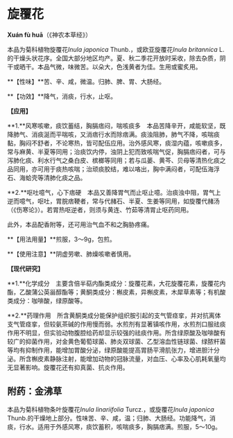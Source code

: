 # 旋覆花

**Xuán fù huā**（《神农本草经》）

本品为菊科植物旋覆花*Inula japonica* Thunb.，或欧亚旋覆花*Inula britannica* L.的干燥头状花序。全国大部分地区均产。夏、秋二季花开放时采收，除去杂质，阴干或晒干。本品气微，味微苦。以朵大，色浅黄者为佳。生用或蜜炙用。

**【性味】**苦、辛、咸，微温。归肺、脾、胃、大肠经。

**【功效】**降气，消痰，行水，止呕。

**【应用】**

**1.**风寒咳嗽，痰饮蓄结，胸膈痞闷，喘咳痰多　本品苦降辛开，咸能软坚，既降肺气、消痰涎而平喘咳，又消痞行水而除痞满。痰浊阻肺，肺气不降，咳喘痰黏，胸闷不舒者，不论寒热，皆可配伍应用。治外感风寒，痰湿内蕴，咳嗽痰多，常与麻黄、半夏等同用；治痰饮内停，浊阴上犯而致咳喘气促，胸膈痞闷者，可与泻肺化痰、利水行气之桑白皮、槟榔等同用；若与瓜蒌、黄芩、贝母等清热化痰之品同用，亦可用于痰热咳喘；治顽痰胶结，难以咯出，胸中满闷者，可配伍海浮石、海蛤壳等清肺化痰之品。

**2.**呕吐噫气，心下痞硬　本品又善降胃气而止呕止噫。治痰浊中阻，胃气上逆而噫气，呕吐，胃脘痞鞕者，常与代赭石、半夏、生姜等同用，如旋覆代赭汤（《伤寒论》）。若胃热呕逆者，则须与黄连、竹茹等清胃止呕药同用。

此外，本品配香附等，还可用治气血不和之胸胁疼痛。

**【用法用量】**煎服，3～9g，包煎。

**【使用注意】**阴虚劳嗽、肺燥咳嗽者慎用。

**【现代研究】**

**1.**化学成分　主要含倍半萜内酯类成分：旋覆花素，大花旋覆花素，旋覆花内酯，乙酸蒲公英甾醇酯等；黄酮类成分：槲皮素，异槲皮素，木犀草素等；有机酸类成分：咖啡酸，绿原酸等。

**2.**药理作用　所含黄酮类成分能保护组织胺引起的支气管痉挛，并对抗离体支气管痉挛，但较氨茶碱的作用慢而弱。水煎剂有显著镇咳作用，水煎剂口服祛痰作用不明显，但实验动物腹腔给药却显示较强的祛痰作用。所含绿原酸及咖啡酸有较广的抑菌作用，对金黄色葡萄球菌、肺炎双球菌、乙型溶血性链球菌、绿脓杆菌等均有抑制作用，能增加胃酸分泌，绿原酸能提高胃肠平滑肌张力，增进胆汁分泌。所含槲皮素静脉注射，能增加动物的冠脉流量，对血压、心率及心肌耗氧量均无显著影响。旋覆花还有抑真菌、抗炎作用。

## 附药：金沸草

本品为菊科植物条叶旋覆花*Inula linariifolia* Turcz.，或旋覆花*Inula japonica* Thunb.的干燥地上部分。性味苦、辛、咸，温；归肺、大肠经。功能降气，消痰，行水。适用于外感风寒，痰饮蓄积，咳喘痰多，胸膈痞满。煎服，5～10g。